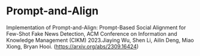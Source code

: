 # Prompt-and-Align
Implementation of Prompt-and-Align: Prompt-Based Social Alignment for Few-Shot Fake News Detection, ACM Conference on Information and Knowledge Management (CIKM) 2023.Jiaying Wu, Shen Li, Ailin Deng, Miao Xiong, Bryan Hooi. (https://arxiv.org/abs/2309.16424)
